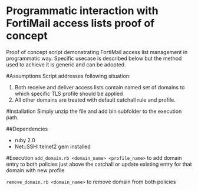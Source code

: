 Programmatic interaction with FortiMail access lists proof of concept
=====================================================================

Proof of concept script demonstrating FortiMail access list management in programmatic way. Specific usecase is described below but the method used to achieve it is generic and can be adopted.

#Assumptions
Script addresses following situation:

1. Both receive and deliver access lists contain named set of domains to which specific TLS profile should be applied
2. All other domains are treated with default catchall rule and profile.

#Installation
Simply unzip the file and add bin subfolder to the execution path.

##Dependencies

* ruby 2.0
* Net::SSH::telnet2 gem installed

#Execution
`add_domain.rb <domain_name> <profile_name>` to add domain entry to both policies just above the catchall or update existing entry for that domain with new profile

`remove_domain.rb <domain_name>` to remove domain from both policies
